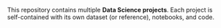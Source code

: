 This repository contains multiple **Data Science projects**.
Each project is self-contained with its own dataset (or reference), notebooks, and code.
